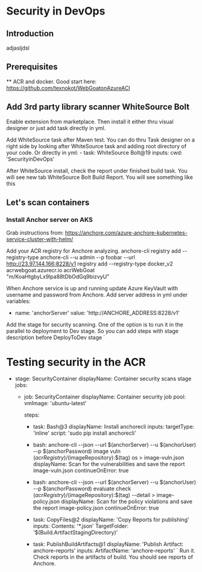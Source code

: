 # Security in DevOps

## Introduction

adjasljdsl

## Prerequisites

** ACR and docker. Good start here: https://github.com/texnokot/WebGoatonAzureACI

## Add 3rd party library scanner WhiteSource Bolt

Enable extension from marketplace. Then install it either thru visual designer or just add task directly in yml.

Add WhiteSource task after Maven test. You can do thru Task designer on a right side by looking after WhiteSource task and adding root directory of your code. Or directly in yml:
    - task: WhiteSource Bolt@19
      inputs:
        cwd: 'SecurityinDevOps'

After WhiteSource install, check the report under finished build task. You will see new tab WhiteSource Bolt Build Report. You will see something like this 
## Let's scan containers

### Install Anchor server on AKS

Grab instructions from: https://anchore.com/azure-anchore-kubernetes-service-cluster-with-helm/

Add your ACR registry for Anchore analyzing.
anchore-cli registry add --registry-type <Type> <Registry> <Username> <Password>
anchore-cli --u admin --p foobar --url http://23.97.144.166:8228/v1 registry add --registry-type docker_v2 acrwebgoat.azurecr.io acrWebGoat "m/KoaHtgbyLx9lpa88tDbOdGq9bizvyU"

When Anchore service is up and running update Azure KeyVault with username and password from Anchore.
Add server address in yml under variables:
  - name: 'anchorServer'
    value: 'http://ANCHORE_ADDRESS:8228/v1'

Add the stage for security scanning. One of the option is to run it in the parallel to deployment to Dev stage. So you can add steps with stage description before DeployToDev stage
`
# Testing security in the ACR
- stage: SecurityContainer
  displayName: Container security scans stage
  jobs:  
  - job: SecurityContainer
    displayName: Container security job
    pool:
      vmImage: 'ubuntu-latest'

    steps:
    - task: Bash@3
      displayName: Install anchorecli
      inputs:
        targetType: 'inline'
        script: 'sudo pip install anchorecli'

    - bash: anchore-cli --json --url $(anchorServer) --u $(anchorUser) --p $(anchorPassword) image vuln $(acrRegistry)/$(imageRepository):$(tag) os > image-vuln.json
      displayName: Scan for the vulnerabilities and save the report image-vuln.json
      continueOnError: true

    - bash: anchore-cli --json --url $(anchorServer) --u $(anchorUser) --p $(anchorPassword) evaluate check $(acrRegistry)/$(imageRepository):$(tag) --detail > image-policy.json
      displayName: Scan for the policy violations and save the report image-policy.json
      continueOnError: true

    - task: CopyFiles@2
      displayName: 'Copy Reports for publishing'
      inputs:
        Contents: '*.json'
        TargetFolder: '$(Build.ArtifactStagingDirectory)'

    - task: PublishBuildArtifacts@1
      displayName: 'Publish Artifact: anchore-reports'
      inputs:
        ArtifactName: 'anchore-reports'
`
Run it. Check reports in the artifacts of build. You should see reports of Anchore. 